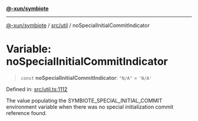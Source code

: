 [**@-xun/symbiote**](../../../README.md)

***

[@-xun/symbiote](../../../README.md) / [src/util](../README.md) / noSpecialInitialCommitIndicator

# Variable: noSpecialInitialCommitIndicator

> `const` **noSpecialInitialCommitIndicator**: `"N/A"` = `'N/A'`

Defined in: [src/util.ts:1112](https://github.com/Xunnamius/symbiote/blob/dddfc44396c55ebfc704f8d576edac2868fe28cc/src/util.ts#L1112)

The value populating the SYMBIOTE_SPECIAL_INITIAL_COMMIT environment variable
when there was no special initialization commit reference found.
